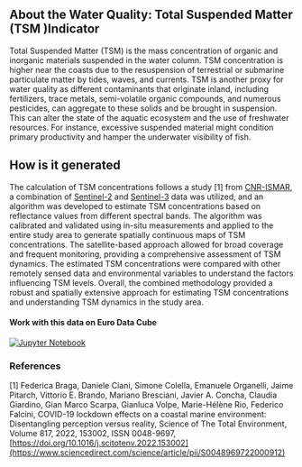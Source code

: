 ## About the Water Quality: Total Suspended Matter (TSM )Indicator
Total Suspended Matter (TSM) is the mass concentration of organic and inorganic materials suspended in the water column. TSM concentration is higher near the coasts due to the resuspension of terrestrial or submarine particulate matter by tides, waves, and currents. TSM is another proxy for water quality as different contaminants that originate inland, including fertilizers, trace metals, semi-volatile organic compounds, and numerous pesticides, can aggregate to these solids and be brought in suspension. This can alter the state of the aquatic ecosystem and the use of freshwater resources. For instance, excessive suspended material might condition primary productivity and hamper the underwater visibility of fish.

## How is it generated
The calculation of TSM concentrations follows a study [1] from [CNR-ISMAR](http://www.ismar.cnr.it/), a combination of [Sentinel-2](https://sentinel.esa.int/web/sentinel/missions/sentinel-2) and [Sentinel-3](https://sentinel.esa.int/web/sentinel/missions/sentinel-3) data was utilized, and an algorithm was developed to estimate TSM concentrations based on reflectance values from different spectral bands. The algorithm was calibrated and validated using in-situ measurements and applied to the entire study area to generate spatially continuous maps of TSM concentrations. The satellite-based approach allowed for broad coverage and frequent monitoring, providing a comprehensive assessment of TSM dynamics. The estimated TSM concentrations were compared with other remotely sensed data and environmental variables to understand the factors influencing TSM levels. Overall, the combined methodology provided a robust and spatially extensive approach for estimating TSM concentrations and understanding TSM dynamics in the study area.

#### Work with this data on Euro Data Cube 

[![Jupyter Notebook](https://img.shields.io/badge/jupyter-%23FA0F00.svg?style=for-the-badge&logo=jupyter&logoColor=white)](https://eurodatacube.com/notebooks/contributions/IGARSS2022/IGARSS-22_Lockdown_in_Venice.ipynb)


### References
[1] Federica Braga, Daniele Ciani, Simone Colella, Emanuele Organelli, Jaime Pitarch, Vittorio E. Brando, Mariano Bresciani, Javier A. Concha, Claudia Giardino, Gian Marco Scarpa, Gianluca Volpe, Marie-Hélène Rio, Federico Falcini, COVID-19 lockdown effects on a coastal marine environment: Disentangling perception versus reality, Science of The Total Environment, Volume 817, 2022, 153002, ISSN 0048-9697, [https://doi.org/10.1016/j.scitotenv.2022.153002](https://www.sciencedirect.com/science/article/pii/S0048969722000912)
